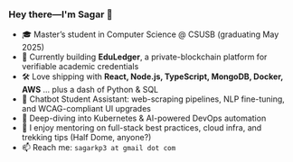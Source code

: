 ### Hey there—I'm Sagar 👋

- 🎓 Master’s student in Computer Science @ CSUSB (graduating May 2025)
- 🔭 Currently building **EduLedger**, a private-blockchain platform for verifiable academic credentials
- 🛠  Love shipping with **React, Node.js, TypeScript, MongoDB, Docker, AWS** … plus a dash of Python & SQL
- 🤖 Chatbot Student Assistant: web-scraping pipelines, NLP fine-tuning, and WCAG-compliant UI upgrades
- 🌱 Deep-diving into Kubernetes & AI-powered DevOps automation
- 💬 I enjoy mentoring on full-stack best practices, cloud infra, and trekking tips (Half Dome, anyone?)
- 📫 Reach me: `sagarkp3 at gmail dot com`
